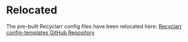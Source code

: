 # Relocated

The pre-built Recyclarr config files have been relocated here: [Recyclarr config-templates GitHub Repository](https://github.com/recyclarr/config-templates)